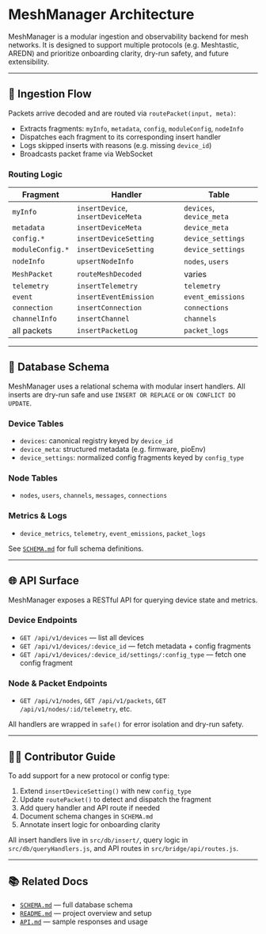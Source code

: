 # MeshManager Architecture

MeshManager is a modular ingestion and observability backend for mesh networks. It is designed to support multiple protocols (e.g. Meshtastic, AREDN) and prioritize onboarding clarity, dry-run safety, and future extensibility.

---

## 🧭 Ingestion Flow

Packets arrive decoded and are routed via `routePacket(input, meta)`:

- Extracts fragments: `myInfo`, `metadata`, `config`, `moduleConfig`, `nodeInfo`
- Dispatches each fragment to its corresponding insert handler
- Logs skipped inserts with reasons (e.g. missing `device_id`)
- Broadcasts packet frame via WebSocket

### Routing Logic

| Fragment        | Handler                     | Table               |
|-----------------|-----------------------------|---------------------|
| `myInfo`        | `insertDevice`, `insertDeviceMeta` | `devices`, `device_meta` |
| `metadata`      | `insertDeviceMeta`          | `device_meta`       |
| `config.*`      | `insertDeviceSetting`       | `device_settings`   |
| `moduleConfig.*`| `insertDeviceSetting`       | `device_settings`   |
| `nodeInfo`      | `upsertNodeInfo`            | `nodes`, `users`    |
| `MeshPacket`    | `routeMeshDecoded`          | varies              |
| `telemetry`     | `insertTelemetry`           | `telemetry`         |
| `event`         | `insertEventEmission`       | `event_emissions`   |
| `connection`    | `insertConnection`          | `connections`       |
| `channelInfo`   | `insertChannel`             | `channels`          |
| all packets     | `insertPacketLog`           | `packet_logs`       |

---

## 🧱 Database Schema

MeshManager uses a relational schema with modular insert handlers. All inserts are dry-run safe and use `INSERT OR REPLACE` or `ON CONFLICT DO UPDATE`.

### Device Tables

- `devices`: canonical registry keyed by `device_id`
- `device_meta`: structured metadata (e.g. firmware, pioEnv)
- `device_settings`: normalized config fragments keyed by `config_type`

### Node Tables

- `nodes`, `users`, `channels`, `messages`, `connections`

### Metrics & Logs

- `device_metrics`, `telemetry`, `event_emissions`, `packet_logs`

See [`SCHEMA.md`](./SCHEMA.md) for full schema definitions.

---

## 🌐 API Surface

MeshManager exposes a RESTful API for querying device state and metrics.

### Device Endpoints

- `GET /api/v1/devices` — list all devices
- `GET /api/v1/devices/:device_id` — fetch metadata + config fragments
- `GET /api/v1/devices/:device_id/settings/:config_type` — fetch one config fragment

### Node & Packet Endpoints

- `GET /api/v1/nodes`, `GET /api/v1/packets`, `GET /api/v1/nodes/:id/telemetry`, etc.

All handlers are wrapped in `safe()` for error isolation and dry-run safety.

---

## 🧑‍💻 Contributor Guide

To add support for a new protocol or config type:

1. Extend `insertDeviceSetting()` with new `config_type`
2. Update `routePacket()` to detect and dispatch the fragment
3. Add query handler and API route if needed
4. Document schema changes in `SCHEMA.md`
5. Annotate insert logic for onboarding clarity

All insert handlers live in `src/db/insert/`, query logic in `src/db/queryHandlers.js`, and API routes in `src/bridge/api/routes.js`.

---

## 📚 Related Docs

- [`SCHEMA.md`](./SCHEMA.md) — full database schema
- [`README.md`](./README.md) — project overview and setup
- [`API.md`](./API.md) — sample responses and usage
